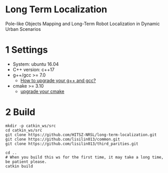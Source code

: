# Long Term Localization
Pole-like Objects Mapping and Long-Term Robot Localization in Dynamic Urban Scenarios

# 1 Settings
- System: ubuntu 16.04
- C++ version: c++17
- g++/gcc >= 7.0
    - [How to upgrade your g++ and gcc?](https://www.zybuluo.com/iStarLee/note/1260368)
- cmake >= 3.10
    - [upgrade your cmake](https://www.zybuluo.com/iStarLee/note/1739997)

# 2 Build
```
mkdir -p catkin_ws/src
cd catkin_ws/src
git clone https://github.com/HITSZ-NRSL/long-term-localization.git
git clone https://github.com/lisilin013/common.git
git clone https://github.com/lisilin013/third_parities.git

cd ..
# When you build this ws for the first time, it may take a long time, be patient please.
catkin build
```


